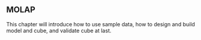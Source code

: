 ## MOLAP

This chapter will introduce how to use sample data, how to design and build model and cube, and validate cube at last.
